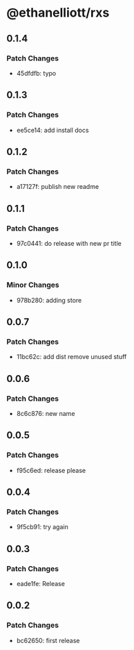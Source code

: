# @ethanelliott/rxs

## 0.1.4

### Patch Changes

- 45dfdfb: typo

## 0.1.3

### Patch Changes

- ee5ce14: add install docs

## 0.1.2

### Patch Changes

- a17127f: publish new readme

## 0.1.1

### Patch Changes

- 97c0441: do release with new pr title

## 0.1.0

### Minor Changes

- 978b280: adding store

## 0.0.7

### Patch Changes

- 11bc62c: add dist remove unused stuff

## 0.0.6

### Patch Changes

- 8c6c876: new name

## 0.0.5

### Patch Changes

- f95c6ed: release please

## 0.0.4

### Patch Changes

- 9f5cb91: try again

## 0.0.3

### Patch Changes

- eade1fe: Release

## 0.0.2

### Patch Changes

- bc62650: first release

